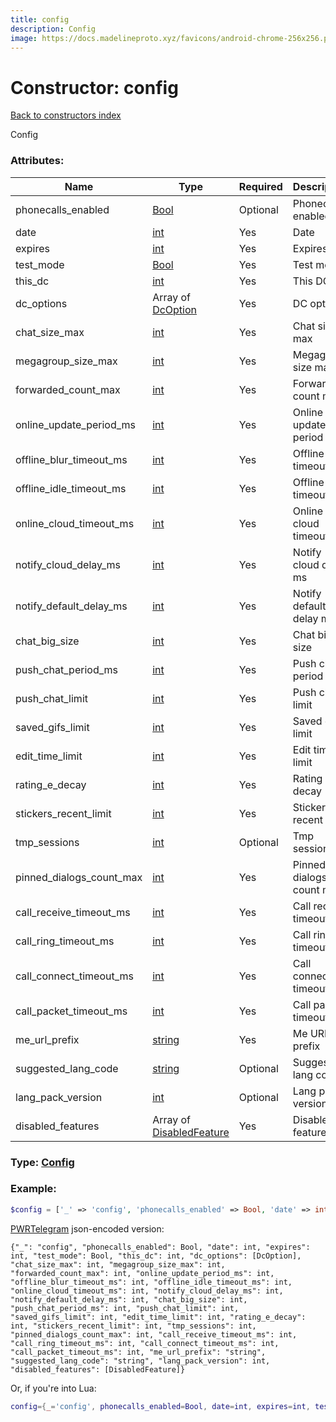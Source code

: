 ```yaml
---
title: config
description: Config
image: https://docs.madelineproto.xyz/favicons/android-chrome-256x256.png
---
```

# Constructor: config  
[Back to constructors index](index.md)



Config

### Attributes:

| Name     |    Type       | Required | Description |
|----------|---------------|----------|-------------|
|phonecalls\_enabled|[Bool](../types/Bool.md) | Optional|Phonecalls enabled?|
|date|[int](../types/int.md) | Yes|Date|
|expires|[int](../types/int.md) | Yes|Expires|
|test\_mode|[Bool](../types/Bool.md) | Yes|Test mode?|
|this\_dc|[int](../types/int.md) | Yes|This DC|
|dc\_options|Array of [DcOption](../types/DcOption.md) | Yes|DC options|
|chat\_size\_max|[int](../types/int.md) | Yes|Chat size max|
|megagroup\_size\_max|[int](../types/int.md) | Yes|Megagroup size max|
|forwarded\_count\_max|[int](../types/int.md) | Yes|Forwarded count max|
|online\_update\_period\_ms|[int](../types/int.md) | Yes|Online update period ms|
|offline\_blur\_timeout\_ms|[int](../types/int.md) | Yes|Offline blur timeout ms|
|offline\_idle\_timeout\_ms|[int](../types/int.md) | Yes|Offline IDle timeout ms|
|online\_cloud\_timeout\_ms|[int](../types/int.md) | Yes|Online cloud timeout ms|
|notify\_cloud\_delay\_ms|[int](../types/int.md) | Yes|Notify cloud delay ms|
|notify\_default\_delay\_ms|[int](../types/int.md) | Yes|Notify default delay ms|
|chat\_big\_size|[int](../types/int.md) | Yes|Chat big size|
|push\_chat\_period\_ms|[int](../types/int.md) | Yes|Push chat period ms|
|push\_chat\_limit|[int](../types/int.md) | Yes|Push chat limit|
|saved\_gifs\_limit|[int](../types/int.md) | Yes|Saved gifs limit|
|edit\_time\_limit|[int](../types/int.md) | Yes|Edit time limit|
|rating\_e\_decay|[int](../types/int.md) | Yes|Rating e decay|
|stickers\_recent\_limit|[int](../types/int.md) | Yes|Stickers recent limit|
|tmp\_sessions|[int](../types/int.md) | Optional|Tmp sessions|
|pinned\_dialogs\_count\_max|[int](../types/int.md) | Yes|Pinned dialogs count max|
|call\_receive\_timeout\_ms|[int](../types/int.md) | Yes|Call receive timeout ms|
|call\_ring\_timeout\_ms|[int](../types/int.md) | Yes|Call ring timeout ms|
|call\_connect\_timeout\_ms|[int](../types/int.md) | Yes|Call connect timeout ms|
|call\_packet\_timeout\_ms|[int](../types/int.md) | Yes|Call packet timeout ms|
|me\_url\_prefix|[string](../types/string.md) | Yes|Me URL prefix|
|suggested\_lang\_code|[string](../types/string.md) | Optional|Suggested lang code|
|lang\_pack\_version|[int](../types/int.md) | Optional|Lang pack version|
|disabled\_features|Array of [DisabledFeature](../types/DisabledFeature.md) | Yes|Disabled features|



### Type: [Config](../types/Config.md)


### Example:

```php
$config = ['_' => 'config', 'phonecalls_enabled' => Bool, 'date' => int, 'expires' => int, 'test_mode' => Bool, 'this_dc' => int, 'dc_options' => [DcOption, DcOption], 'chat_size_max' => int, 'megagroup_size_max' => int, 'forwarded_count_max' => int, 'online_update_period_ms' => int, 'offline_blur_timeout_ms' => int, 'offline_idle_timeout_ms' => int, 'online_cloud_timeout_ms' => int, 'notify_cloud_delay_ms' => int, 'notify_default_delay_ms' => int, 'chat_big_size' => int, 'push_chat_period_ms' => int, 'push_chat_limit' => int, 'saved_gifs_limit' => int, 'edit_time_limit' => int, 'rating_e_decay' => int, 'stickers_recent_limit' => int, 'tmp_sessions' => int, 'pinned_dialogs_count_max' => int, 'call_receive_timeout_ms' => int, 'call_ring_timeout_ms' => int, 'call_connect_timeout_ms' => int, 'call_packet_timeout_ms' => int, 'me_url_prefix' => 'string', 'suggested_lang_code' => 'string', 'lang_pack_version' => int, 'disabled_features' => [DisabledFeature, DisabledFeature]];
```  

[PWRTelegram](https://pwrtelegram.xyz) json-encoded version:

```
{"_": "config", "phonecalls_enabled": Bool, "date": int, "expires": int, "test_mode": Bool, "this_dc": int, "dc_options": [DcOption], "chat_size_max": int, "megagroup_size_max": int, "forwarded_count_max": int, "online_update_period_ms": int, "offline_blur_timeout_ms": int, "offline_idle_timeout_ms": int, "online_cloud_timeout_ms": int, "notify_cloud_delay_ms": int, "notify_default_delay_ms": int, "chat_big_size": int, "push_chat_period_ms": int, "push_chat_limit": int, "saved_gifs_limit": int, "edit_time_limit": int, "rating_e_decay": int, "stickers_recent_limit": int, "tmp_sessions": int, "pinned_dialogs_count_max": int, "call_receive_timeout_ms": int, "call_ring_timeout_ms": int, "call_connect_timeout_ms": int, "call_packet_timeout_ms": int, "me_url_prefix": "string", "suggested_lang_code": "string", "lang_pack_version": int, "disabled_features": [DisabledFeature]}
```


Or, if you're into Lua:

```lua
config={_='config', phonecalls_enabled=Bool, date=int, expires=int, test_mode=Bool, this_dc=int, dc_options={DcOption}, chat_size_max=int, megagroup_size_max=int, forwarded_count_max=int, online_update_period_ms=int, offline_blur_timeout_ms=int, offline_idle_timeout_ms=int, online_cloud_timeout_ms=int, notify_cloud_delay_ms=int, notify_default_delay_ms=int, chat_big_size=int, push_chat_period_ms=int, push_chat_limit=int, saved_gifs_limit=int, edit_time_limit=int, rating_e_decay=int, stickers_recent_limit=int, tmp_sessions=int, pinned_dialogs_count_max=int, call_receive_timeout_ms=int, call_ring_timeout_ms=int, call_connect_timeout_ms=int, call_packet_timeout_ms=int, me_url_prefix='string', suggested_lang_code='string', lang_pack_version=int, disabled_features={DisabledFeature}}

```


